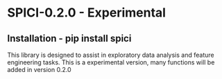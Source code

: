 # SPICI-0.2.0 - Experimental
## Installation - pip install spici

This library is designed to assist in exploratory data analysis and feature engineering tasks. This is a experimental version, many functions will be added in version 0.2.0
